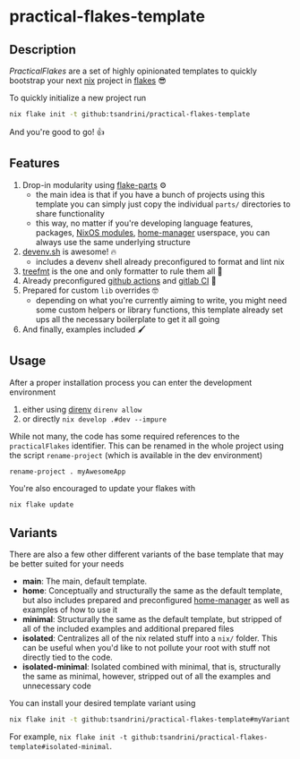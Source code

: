 # practical-flakes-template

## Description

_PracticalFlakes_ are a set of highly opinionated templates to quickly bootstrap
your next [nix](https://github.com/NixOS/nix) project in
[flakes](https://nixos.wiki/wiki/Flakes) 😎

To quickly initialize a new project run

```bash
nix flake init -t github:tsandrini/practical-flakes-template
```

And you're good to go! 👍

## Features

1. Drop-in modularity using
   [flake-parts](https://github.com/hercules-ci/flake-parts) ⚙️
   - the main idea is that if you have a bunch of projects using this template you
     can simply just copy the individual `parts/` directories to share functionality
   - this way, no matter if you're developing language features, packages,
     [NixOS modules](https://nixos.wiki/wiki/NixOS_Modules),
     [home-manager](https://github.com/nix-community/home-manager) userspace,
     you can always use the same underlying structure
2. [devenv.sh](https://github.com/cachix/devenv) is awesome! 🔥
   - includes a devenv shell already preconfigured to format and lint nix
3. [treefmt](https://github.com/numtide/treefmt) is the one and only formatter
   to rule them all 🙏
4. Already preconfigured [github actions](https://docs.github.com/en/actions)
   and [gitlab CI](https://docs.gitlab.com/ee/ci/) 💪
5. Prepared for custom `lib` overrides 🤓
   - depending on what you're currently aiming to write, you might need some
     custom helpers or library functions, this template
     already set ups all the necessary boilerplate to get it all going
6. And finally, examples included 🖌️

## Usage

After a proper installation process you can enter the development environment

1. either using [direnv](https://github.com/direnv/direnv) `direnv allow`
2. or directly `nix develop .#dev --impure`

While not many, the code has some required references to the `practicalFlakes`
identifier. This can be renamed in the whole project using the script
`rename-project` (which is available in the dev environment)

```bash
rename-project . myAwesomeApp
```

You're also encouraged to update your flakes with

```bash
nix flake update
```

## Variants

There are also a few other different variants of the base template that may
be better suited for your needs

- **main**: The main, default template.
- **home**: Conceptually and structurally the same as the default template, but
  also includes prepared and preconfigured
  [home-manager](https://github.com/nix-community/home-manager) as well as
  examples of how to use it
- **minimal**: Structurally the same as the default template, but stripped of all
  of the included examples and additional prepared files
- **isolated**: Centralizes all of the nix related stuff into a `nix/` folder.
  This can be useful when you'd like to not pollute your root with stuff not
  directly tied to the code.
- **isolated-minimal**: Isolated combined with minimal, that is, structurally the
  same as minimal, however, stripped out of all the examples and unnecessary code

You can install your desired template variant using

```bash
nix flake init -t github:tsandrini/practical-flakes-template#myVariant
```

For example,
`nix flake init -t github:tsandrini/practical-flakes-template#isolated-minimal`.
